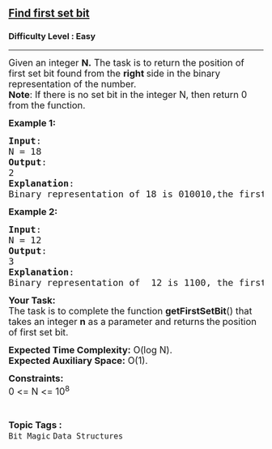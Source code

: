 <h2><a href="https://www.geeksforgeeks.org/problems/find-first-set-bit-1587115620/0">Find first set bit</a></h2><h3>Difficulty Level : Easy</h3><hr><div class="problems_problem_content__Xm_eO"><p><span style="font-size: 18px;">Given an integer&nbsp;<strong>N.</strong> The task is to return the position of first set bit found from the <strong>right </strong>side in the binary representation of the number.<br><strong>Note</strong>: If there is no set bit in the integer N, then return 0 from the function.&nbsp;&nbsp;</span></p>
<p><span style="font-size: 18px;"><strong>Example 1:</strong></span></p>
<pre><span style="font-size: 18px;"><strong>Input</strong>: <br>N = 18
<strong>Output</strong>: <br>2
<strong>Explanation</strong>: <br>Binary representation of 18 is 010010,the first set bit from the right side is at position 2.</span></pre>
<p><span style="font-size: 18px;"><strong>Example 2:</strong></span></p>
<pre><span style="font-size: 18px;"><strong>Input</strong>: <br>N = 12 
<strong>Output</strong>: <br>3 
<strong>Explanation</strong>: <br>Binary representation of  12 is 1100, the first set bit from the right side is at position 3.</span></pre>
<p><span style="font-size: 18px;"><strong>Your Task:</strong><br>The task is to complete the function <strong>getFirstSetBit</strong>() that takes an integer&nbsp;<strong>n</strong>&nbsp;as a&nbsp;parameter and returns<strong> </strong>the<strong>&nbsp;</strong>position of first set bit.</span></p>
<p><span style="font-size: 18px;"><strong>Expected Time Complexity:</strong>&nbsp;O(log N).<br><strong>Expected Auxiliary Space:</strong>&nbsp;O(1).</span></p>
<p><span style="font-size: 18px;"><strong>Constraints:</strong><br>0 &lt;= N &lt;= 10<sup>8</sup></span></p></div><br><p><span style=font-size:18px><strong>Topic Tags : </strong><br><code>Bit Magic</code>&nbsp;<code>Data Structures</code>&nbsp;